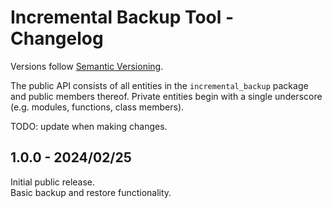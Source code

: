 # Incremental Backup Tool - Changelog

Versions follow [Semantic Versioning](https://semver.org/spec/v2.0.0.html).

The public API consists of all entities in the `incremental_backup` package and public members thereof.
Private entities begin with a single underscore (e.g. modules, functions, class members).

TODO: update when making changes.

## 1.0.0 - 2024/02/25

Initial public release.  
Basic backup and restore functionality.
